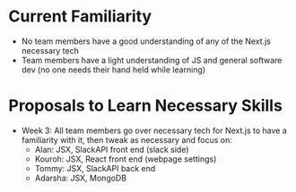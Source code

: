 # Current Familiarity

- No team members have a good understanding of any of the Next.js necessary tech
- Team members have a light understanding of JS and general software dev (no one needs their hand held while learning)

# Proposals to Learn Necessary Skills

- Week 3: All team members go over necessary tech for Next.js to have a familiarity with it, then tweak as necessary and focus on:
  - Alan: JSX, SlackAPI front end (slack side)
  - Kouroh: JSX, React front end (webpage settings)
  - Tommy: JSX, SlackAPI back end
  - Adarsha: JSX, MongoDB
